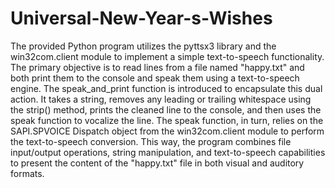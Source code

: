 # Universal-New-Year-s-Wishes

The provided Python program utilizes the pyttsx3 library and the win32com.client module to implement a simple text-to-speech functionality. The primary objective is to read lines from a file named "happy.txt" and both print them to the console and speak them using a text-to-speech engine. The speak_and_print function is introduced to encapsulate this dual action. It takes a string, removes any leading or trailing whitespace using the strip() method, prints the cleaned line to the console, and then uses the speak function to vocalize the line. The speak function, in turn, relies on the SAPI.SPVOICE Dispatch object from the win32com.client module to perform the text-to-speech conversion. This way, the program combines file input/output operations, string manipulation, and text-to-speech capabilities to present the content of the "happy.txt" file in both visual and auditory formats.
